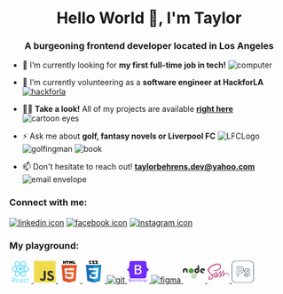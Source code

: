 
<h1 align="center">Hello World 🤙, I'm Taylor</h1>
<h3 align="center">A burgeoning frontend developer located in Los Angeles</h3>


- 🔭 I’m currently looking for **my first full-time job in tech!**  <img src="https://img.icons8.com/?size=100&id=44770&format=png&color=000000" alt="computer" width="25" height="25"/>

- 🌱 I’m currently volunteering as a **software engineer at HackforLA** <a href="https://www.hackforla.org" target="_blank"><img src="https://avatars.githubusercontent.com/u/11635254?s=200&v=4" alt="hackforla" width="28" height="28"/></a>

- 👨‍💻 **Take a look!** All of my projects are available <a href="https://taylorbehrensportfolio.netlify.app" target="_blank">**right here**</a> <img src="https://img.icons8.com/ios-glyphs/30/eyes-cartoon.png" alt="cartoon eyes" width="25" height="25" />

- ⚡ Ask me about **golf, fantasy novels or Liverpool FC**  <img src="https://img.icons8.com/?size=100&id=21735&format=png&color=000000" alt="LFCLogo" width="25" height="25"/><img src="https://github.com/taylorbeee/taylorbeee/assets/126136711/996a6d6a-3cbf-4487-a5a2-b7ad2bd93280" alt="golfingman" width="25" height="25"/> <img src="https://img.icons8.com/?size=100&id=tgZbSpOhzqyY&format=png&color=000000" alt="book" width="25" height="25"/>

<!--
Need new icons to replace black imgs for dark mode
-->


- 📫 Don't hesitate to reach out! **taylorbehrens.dev@yahoo.com** <img src="https://img.icons8.com/ultraviolet/40/secured-letter--v2.png" alt="email envelope" width="25" height="25" />

<h3 align="left">Connect with me:</h3>
<p align="left">
<a href="https://linkedin.com/in/taylorbehrens" target="_blank"><img align="center" src="https://raw.githubusercontent.com/rahuldkjain/github-profile-readme-generator/master/src/images/icons/Social/linked-in-alt.svg" alt="linkedin icon" height="30" width="40" /></a>
<a href="https://fb.com/taylortbehrens" target="_blank"><img align="center" src="https://raw.githubusercontent.com/rahuldkjain/github-profile-readme-generator/master/src/images/icons/Social/facebook.svg" alt="facebook icon" height="30" width="40" /></a>
<a href="https://instagram.com/taylortbehrens" target="_blank"><img align="center" src="https://raw.githubusercontent.com/rahuldkjain/github-profile-readme-generator/master/src/images/icons/Social/instagram.svg" alt="instagram icon" height="30" width="40" /></a>
</p>

<h3 align="left">My playground:</h3>
<p align="left"> <a href="https://reactjs.org/" target="_blank" rel="noreferrer"> <img src="https://raw.githubusercontent.com/devicons/devicon/master/icons/react/react-original-wordmark.svg" alt="react" width="40" height="40"/> </a> <a href="https://developer.mozilla.org/en-US/docs/Web/JavaScript" target="_blank" rel="noreferrer"> <img src="https://raw.githubusercontent.com/devicons/devicon/master/icons/javascript/javascript-original.svg" alt="javascript" width="40" height="40"/> </a> <a href="https://www.w3.org/html/" target="_blank" rel="noreferrer"> <img src="https://raw.githubusercontent.com/devicons/devicon/master/icons/html5/html5-original-wordmark.svg" alt="html5" width="40" height="40"/> </a> <a href="https://www.w3schools.com/css/" target="_blank" rel="noreferrer"> <img src="https://raw.githubusercontent.com/devicons/devicon/master/icons/css3/css3-original-wordmark.svg" alt="css3" width="40" height="40"/> </a> <a href="https://git-scm.com/" target="_blank" rel="noreferrer"> <img src="https://www.vectorlogo.zone/logos/git-scm/git-scm-icon.svg" alt="git" width="40" height="40"/> </a>  <a href="https://getbootstrap.com" target="_blank" rel="noreferrer"> <img src="https://raw.githubusercontent.com/devicons/devicon/master/icons/bootstrap/bootstrap-plain-wordmark.svg" alt="bootstrap" width="40" height="40"/> </a> <a href="https://www.figma.com/" target="_blank" rel="noreferrer"> <img src="https://www.vectorlogo.zone/logos/figma/figma-icon.svg" alt="figma" width="40" height="40"/> </a>  <a href="https://nodejs.org" target="_blank" rel="noreferrer"> <img src="https://raw.githubusercontent.com/devicons/devicon/master/icons/nodejs/nodejs-original-wordmark.svg" alt="nodejs" width="40" height="40"/> </a>   <a href="https://sass-lang.com" target="_blank" rel="noreferrer"> <img src="https://raw.githubusercontent.com/devicons/devicon/master/icons/sass/sass-original.svg" alt="sass" width="40" height="40"/> </a> <a href="https://www.photoshop.com/en" target="_blank" rel="noreferrer"> <img src="https://raw.githubusercontent.com/devicons/devicon/master/icons/photoshop/photoshop-line.svg" alt="photoshop" width="40" height="40"/> </a> </p>




<!--
- 🌱 I’m currently learning ...
- 👯 I’m looking to collaborate on ...
- 🤔 I’m looking for help with ...
- 💬 Ask me about ...
- 📫 How to reach me: ...
- ⚡ Fun fact: ...
-->

